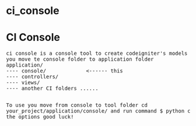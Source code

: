 # ci_console
<h1>CI Console</h1>
<pre>
ci console is a console tool to create codeigniter's models and controllers
you move te console folder to application folder
application/
---- console/             <------ this
---- controllers/
---- views/
---- another CI folders ......


To use you move from console to tool folder
 cd your_project/application/console/
 and run command
 $ python ci 
 and select the options good luck!
</pre>

